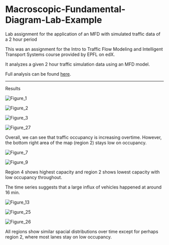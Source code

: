 # Macroscopic-Fundamental-Diagram-Lab-Example
Lab assignment for the application of an MFD with simulated traffic data of a 2 hour period

This was an assignment for the Intro to Traffic Flow Modeling and Intelligent Transport Systems course provided by EPFL on edX.

It analyzes a given 2 hour traffic simulation data using an MFD model.

Full analysis can be found [here](https://github.com/xmskk/Macroscopic-Fundamental-Diagram-Lab-Example/files/7655771/Lab_example.pdf).

----------------------------------------------------------------------------------------------------------------------------------------------------

Results

![Figure_1](https://user-images.githubusercontent.com/28818052/144744935-6f66e7e8-9a07-496e-ac5f-a1accb8a1cf5.png)

![Figure_2](https://user-images.githubusercontent.com/28818052/144744938-e6aafc68-7730-4f9f-a4f1-df8c3038419a.png)

![Figure_3](https://user-images.githubusercontent.com/28818052/144744939-e8e15129-170c-4b69-9fc1-313544de2ca4.png)

![Figure_27](https://user-images.githubusercontent.com/28818052/144744961-b2d47c2d-fe03-4aee-b5d3-fe9f1afda45b.png)

Overall, we can see that traffic occupancy is increasing overtime. However, the bottom right area of the map (region 2) stays low on occupancy.

![Figure_7](https://user-images.githubusercontent.com/28818052/144744980-8076580b-1c56-4e5f-9b82-7d2071365687.png)

![Figure_9](https://user-images.githubusercontent.com/28818052/144744981-78265bd2-6259-43b4-834d-0db4b938dae0.png)

Region 4 shows highest capacity and region 2 shows lowest capacity with low occupancy throughout.

The time series suggests that a large influx of vehicles happened at around 16 min.

![Figure_13](https://user-images.githubusercontent.com/28818052/144745079-13789c7e-e7c5-47a4-9113-c5f3f18f8293.png)

![Figure_25](https://user-images.githubusercontent.com/28818052/144745089-5bf4ea76-dcef-42bc-a9a9-d7dae374261e.png)

![Figure_26](https://user-images.githubusercontent.com/28818052/144745092-a424149b-0857-4105-a3e5-5545f784825f.png)

All regions show similar spacial distributions over time except for perhaps region 2, where most lanes stay on low occupancy.
